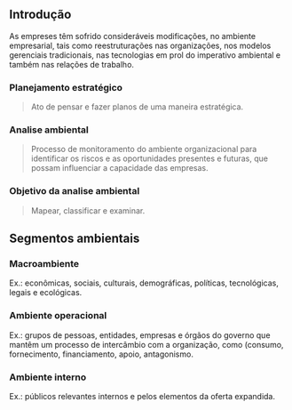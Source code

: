 ## **Introdução**

As empreses têm sofrido consideráveis modificações, no ambiente empresarial, tais como reestruturações nas organizações, nos modelos gerenciais tradicionais, nas tecnologias em prol do imperativo ambiental e também nas relações de trabalho.


### **Planejamento estratégico**
> Ato de pensar e fazer planos de uma maneira estratégica.


### **Analise ambiental**
> Processo de monitoramento do ambiente organizacional para identificar os riscos e as oportunidades presentes e futuras, que possam influenciar a capacidade das empresas.


### **Objetivo da analise ambiental**
> Mapear, classificar e examinar.



## **Segmentos ambientais**


### **Macroambiente**

Ex.: econômicas, sociais, culturais, demográficas, políticas, tecnológicas, legais e ecológicas.


### **Ambiente operacional**

Ex.: grupos de pessoas, entidades, empresas e órgãos do governo que mantêm um processo de intercâmbio com a organização, como (consumo, fornecimento, financiamento, apoio, antagonismo.


### **Ambiente interno**

Ex.: públicos relevantes internos e pelos elementos da oferta expandida.
